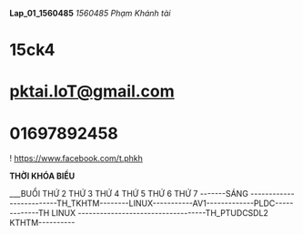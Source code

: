 __Lap_01_1560485__
_1560485_
_Phạm Khánh tài_
# 15ck4
# pktai.IoT@gmail.com
# 01697892458
! https://www.facebook.com/t.phkh

__THỜI KHÓA BIỂU__

___BUỔI         THỨ 2           THỨ 3           THỨ 4         THỨ 5         THỨ 6       THỨ 7
-------SÁNG -------------------------TH_TKHTM--------LINUX-----------AV1-------------PLDC-------------TH LINUX
-----------------------------------TH_PTUDCSDL2         KTHTM----------
